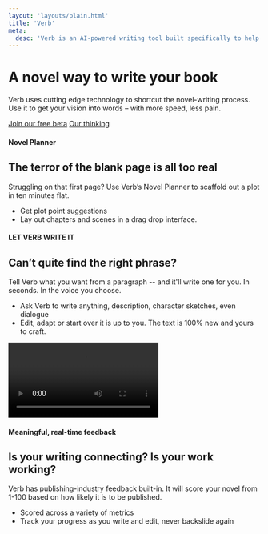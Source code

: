 ```yaml
---
layout: 'layouts/plain.html'
title: 'Verb'
meta:
  desc: 'Verb is an AI-powered writing tool built specifically to help novelists plan, write and get feedback on their work.'
---
```


<div class="bg-white overflow-x-hidden pb-8 sm:pb-12 lg:pb-12">
  <div class="pt-0 sm:pt-12 lg:relative lg:py-48">
    <div class="mx-auto max-w-md px-4 sm:max-w-3xl sm:px-6 lg:px-8 lg:max-w-7xl lg:grid lg:grid-cols-2 lg:gap-24">
        <div>
            <div class="mt-20">
                <!-- <div>
                    <a href="#" class="inline-flex space-x-4">
                        <span class="rounded bg-greenNeon bg-opacity-20 px-2.5 py-1 text-xs font-semibold text-gray-400 tracking-wide uppercase">
                            Upgraded
                        </span>
                        <span class="inline-flex items-center text-sm font-medium text-gray-400 space-x-1">
                            <span>Now using Describe 2.0</span>
                            <ChevronRightIcon
                                class="h-5 w-5"
                                aria-hidden="true"
                            />
                        </span>
                    </a>
                </div> -->
                <div class="mt-6 sm:max-w-xl">
                    <h1 class="text-gray-900">
                        A novel way to write <span class="underline decoration-greenNeon decoration-5 underline-offset-[4px]">your book</span>
                    </h1>
                    <p class="mt-6 w-2/3">
                        Verb uses cutting edge technology to shortcut the novel-writing process. Use it to get your vision into words – with more speed, less pain.
                    </p>
                    <div class="mt-12">
                      <a href="{{ '/form/' | url }}" class="btn btn-big ">Join our free beta</a> <a href="{{ '/thoughts/' | url }}" class="btn btn-big btn-outline">Our thinking</a>
                    </div>
                </div>
            </div>
        </div>
    </div>
    <div class="sm:mx-auto sm:max-w-3xl sm:px-6">
        <div class="py-12 sm:relative sm:mt-12 sm:py-16 lg:absolute lg:inset-y-0 lg:right-0 lg:w-1/2">
            <div class="relative pl-4 -mr-40 sm:mx-auto sm:max-w-3xl sm:px-0 lg:max-w-none lg:h-full lg:pl-12">
                <img
                    class="w-full rounded-md shadow-xl ring-1 ring-black ring-opacity-5 lg:h-full lg:w-auto lg:max-w-none z-10 relative"
                    src="/media/bad-screenshot.jpg"
                    alt=""
                />
                <div class="w-[325px] h-[288px] bg-blurGreen absolute -top-8 -left-10 blur-3xl opacity-20"></div>
                <div class="w-[325px] h-[288px] bg-blurPurple absolute -top-8 -right-20 blur-3xl opacity-20"></div>
                <div class="w-[419px] h-[366px] bg-blurBlue absolute -bottom-10 right-8 blur-3xl opacity-20"></div>
                <div class="w-[325px] h-[288px] bg-blurYellow absolute -bottom-20 -left-20 blur-3xl opacity-20"></div>
            </div>
        </div>
    </div>
  </div>
</div>

<section class="container px-6 mx-auto my-48 relative">
    <div class="">
        <div class="flex bg-white z-10 relative p-16 rounded-[20px] shadow-md justify-between">
            <div class="w-5/12">
                <h4 class="text-pink uppercase ">Novel Planner</h4>
                <h2 class="mb-6">The terror of the blank page is all too real</h2>
                <p class="w-2/3 mb-6">Struggling on that first page? Use Verb’s Novel Planner to scaffold out a plot in ten minutes flat.
                </p>
                <ul class="w-2/3 ml-8 list-outside marker:text-pink text-lg marker:text-2xl">
                    <li>Get plot point suggestions</li>
                    <li>Lay out chapters and scenes in a drag drop interface.</li>
                </ul>
            </div>
            <div class="w-5/12 ">
                <div class="bg-white z-20 relative p-16 rounded-[20px] shadow-[10px_24px_74px_15px_rgba(141,127,3,0.05)] h-[calc(100%+13rem)] -top-24">
                </div>
            </div>
        </div>
        <div class="w-[795px] h-[288px] bg-blurRed absolute -top-8 -left-10 blur-3xl opacity-20"></div>
        <!-- <div class="w-[325px] h-[288px] bg-blurPurple absolute -top-8 -right-20 blur-3xl opacity-20"></div> -->
        <div class="w-[719px] h-[366px] bg-blurBlue absolute -bottom-16 right-10 blur-3xl opacity-20"></div>
        <!-- <div class="w-[325px] h-[288px] bg-blurYellow absolute -bottom-20 -left-20 blur-3xl opacity-20"></div>-->
  </div>
</section>

<section class="container px-6 mx-auto my-48 relative">
    <div class="">
        <div class="flex bg-white z-10 relative p-16 rounded-[20px] shadow-md justify-between align-middle">
            <div class="w-5/12">
                <h4 class="text-orange uppercase ">LET VERB WRITE IT</h4>
                <h2 class="mb-6">Can’t quite find the right phrase?</h2>
                <p class="w-2/3 mb-6">Tell Verb what you want from a paragraph -- and it'll write one for you. In seconds. In the voice you choose.</p>
                <ul class="w-2/3 ml-8 list-outside marker:text-orange text-lg marker:text-2xl">
                    <li>Ask Verb to write anything, description, character sketches, even dialogue</li>
                    <li>Edit, adapt or start over it is up to you. The text is 100% new and yours to craft.</li>
                </ul>
            </div>
            <div class="w-5/12 ">
                <div class="bg-white z-20 relative rounded-[20px] shadow-[10px_24px_74px_15px_rgba(141,127,3,0.05)]">
                    <video autoplay class="rounded-[20px]" >
                        <source src="/media/describe.mp4" type="video/mp4">
                    </video>
                </div>
            </div>
        </div>
        <div class="w-[795px] h-[288px] bg-blurYellow absolute -top-8 -left-10 blur-3xl opacity-20"></div>
        <!-- <div class="w-[325px] h-[288px] bg-blurPurple absolute -top-8 -right-20 blur-3xl opacity-20"></div> -->
        <div class="w-[719px] h-[366px] bg-blurPurple absolute -bottom-16 right-10 blur-3xl opacity-20"></div>
        <!-- <div class="w-[325px] h-[288px] bg-blurYellow absolute -bottom-20 -left-20 blur-3xl opacity-20"></div>-->
  </div>
</section>

<section class="container px-6 mx-auto my-48 relative">
    <div class="">
        <div class="flex bg-white z-10 relative p-16 rounded-[20px] shadow-md justify-between">
            <div class="w-5/12">
                <h4 class="text-teal uppercase ">Meaningful, real-time feedback</h4>
                <h2 class="mb-6">Is your writing connecting? Is your work working?</h2>
                <p class="w-2/3 mb-6">Verb has publishing-industry feedback built-in. It will score your novel from 1-100 based on how likely it is to be published.</p>
                <ul class="w-2/3 ml-8 list-outside marker:text-teal text-lg marker:text-2xl">
                    <li>Scored across a variety of metrics</li>
                    <li>Track your progress as you write and edit, never backslide again</li>
                </ul>
            </div>
            <div class="w-5/12 ">
                <div class="bg-white z-20 relative p-16 rounded-[20px] shadow-[10px_24px_74px_15px_rgba(141,127,3,0.05)] h-[calc(100%+13rem)] -top-24">
                </div>
            </div>
        </div>
        <div class="w-[795px] h-[288px] bg-blurBlue absolute -top-8 -left-10 blur-3xl opacity-20"></div>
        <!-- <div class="w-[325px] h-[288px] bg-blurPurple absolute -top-8 -right-20 blur-3xl opacity-20"></div> -->
        <div class="w-[719px] h-[366px] bg-blurGreen absolute -bottom-16 right-10 blur-3xl opacity-20"></div>
        <!-- <div class="w-[325px] h-[288px] bg-blurYellow absolute -bottom-20 -left-20 blur-3xl opacity-20"></div>-->
  </div>
</section>
